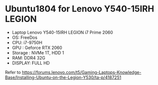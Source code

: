 # Ubuntu1804 for Lenovo Y540-15IRH LEGION

* Laptop Lenovo Y540-15IRH LEGION i7 Prime 2060
* OS: FreeDos 
* CPU: i7-9750H 
* GPU : Geforce RTX 2060
* Storage : NVMe 1T, HDD 1
* RAM: DDR4 32G
* DISPLAY: FULL HD

Refer to 
  https://forums.lenovo.com/t5/Gaming-Laptops-Knowledge-Base/Installing-Ubuntu-on-the-Legion-Y530/ta-p/4187251
